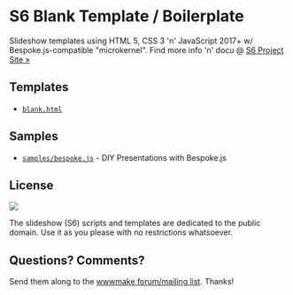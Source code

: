 # S6 Blank Template / Boilerplate

Slideshow templates using HTML 5, CSS 3 'n' JavaScript 2017+
w/ Bespoke.js-compatible "microkernel".
Find more info 'n' docu @ [S6 Project Site »](http://slidekit.github.io)



## Templates

- [`blank.html`](http://slidekit.github.io/s6/blank.html)



## Samples

- [`samples/bespoke.js`](http://slidekit.github.io/s6/samples/bespoke.js)  - DIY Presentations with Bespoke.js



## License

![](https://publicdomainworks.github.io/buttons/zero88x31.png)

The slideshow (S6) scripts and templates are dedicated
to the public domain. Use it as you please with no restrictions whatsoever.

## Questions? Comments?

Send them along to
the [wwwmake forum/mailing list](http://groups.google.com/group/wwwmake).
Thanks!
